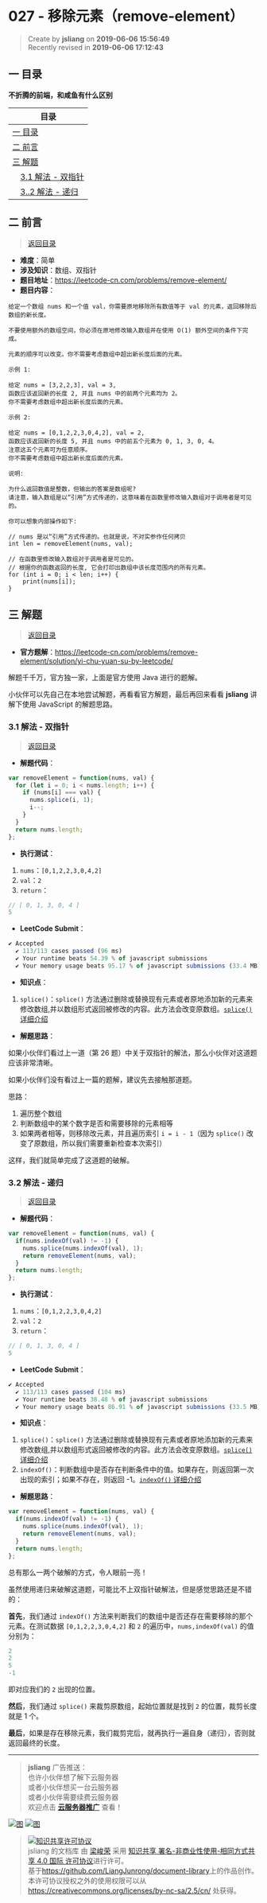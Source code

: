 027 - 移除元素（remove-element）
===

> Create by **jsliang** on **2019-06-06 15:56:49**  
> Recently revised in **2019-06-06 17:12:43**

## <a name="chapter-one" id="chapter-one">一 目录</a>

**不折腾的前端，和咸鱼有什么区别**

| 目录 |
| --- | 
| [一 目录](#chapter-one) | 
| <a name="catalog-chapter-two" id="catalog-chapter-two"></a>[二 前言](#chapter-two) |
| <a name="catalog-chapter-three" id="catalog-chapter-three"></a>[三 解题](#chapter-three) |
| &emsp;[3.1 解法 - 双指针](#chapter-three-one) |
| &emsp;[3..2 解法 - 递归](#chapter-three-two) |

## <a name="chapter-two" id="chapter-two">二 前言</a>

> [返回目录](#chapter-one)

* **难度**：简单
* **涉及知识**：数组、双指针
* **题目地址**：https://leetcode-cn.com/problems/remove-element/
* **题目内容**：

```
给定一个数组 nums 和一个值 val，你需要原地移除所有数值等于 val 的元素，返回移除后数组的新长度。

不要使用额外的数组空间，你必须在原地修改输入数组并在使用 O(1) 额外空间的条件下完成。

元素的顺序可以改变。你不需要考虑数组中超出新长度后面的元素。

示例 1:

给定 nums = [3,2,2,3], val = 3,
函数应该返回新的长度 2, 并且 nums 中的前两个元素均为 2。
你不需要考虑数组中超出新长度后面的元素。

示例 2:

给定 nums = [0,1,2,2,3,0,4,2], val = 2,
函数应该返回新的长度 5, 并且 nums 中的前五个元素为 0, 1, 3, 0, 4。
注意这五个元素可为任意顺序。
你不需要考虑数组中超出新长度后面的元素。

说明:

为什么返回数值是整数，但输出的答案是数组呢?
请注意，输入数组是以“引用”方式传递的，这意味着在函数里修改输入数组对于调用者是可见的。

你可以想象内部操作如下:

// nums 是以“引用”方式传递的。也就是说，不对实参作任何拷贝
int len = removeElement(nums, val);

// 在函数里修改输入数组对于调用者是可见的。
// 根据你的函数返回的长度, 它会打印出数组中该长度范围内的所有元素。
for (int i = 0; i < len; i++) {
    print(nums[i]);
}
```

## <a name="chapter-three" id="chapter-threed">三 解题</a>

> [返回目录](#chapter-one)

* **官方题解**：https://leetcode-cn.com/problems/remove-element/solution/yi-chu-yuan-su-by-leetcode/

解题千千万，官方独一家，上面是官方使用 Java 进行的题解。

小伙伴可以先自己在本地尝试解题，再看看官方解题，最后再回来看看 **jsliang** 讲解下使用 JavaScript 的解题思路。

### <a name="chapter-three-one" id="chapter-three-one">3.1 解法 - 双指针</a>

> [返回目录](#chapter-one)

* **解题代码**：

```js
var removeElement = function(nums, val) {
  for (let i = 0; i < nums.length; i++) {
    if (nums[i] === val) {
      nums.splice(i, 1);
      i--;
    }
  }
  return nums.length;
};
```

* **执行测试**：

1. `nums`：`[0,1,2,2,3,0,4,2]`
2. `val`：`2`
3. `return`：

```js
// [ 0, 1, 3, 0, 4 ]
5
```

* **LeetCode Submit**：

```js
✔ Accepted
  ✔ 113/113 cases passed (96 ms)
  ✔ Your runtime beats 54.39 % of javascript submissions
  ✔ Your memory usage beats 95.17 % of javascript submissions (33.4 MB)
```

* **知识点**：

1. `splice()`：`splice()` 方法通过删除或替换现有元素或者原地添加新的元素来修改数组,并以数组形式返回被修改的内容。此方法会改变原数组。[`splice()` 详细介绍](https://github.com/LiangJunrong/document-library/blob/master/JavaScript-library/JavaScript/Function/splice.md)

* **解题思路**：

如果小伙伴们看过上一道（第 26 题）中关于双指针的解法，那么小伙伴对这道题应该非常清晰。

如果小伙伴们没有看过上一篇的题解，建议先去接触那道题。

思路：

1. 遍历整个数组
2. 判断数组中的某个数字是否和需要移除的元素相等
3. 如果两者相等，则移除改元素，并且遍历索引 `i = i - 1`（因为 `splice()` 改变了原数组，所以我们需要重新检查本次索引）

这样，我们就简单完成了这道题的破解。

### <a name="chapter-three-two" id="chapter-three-two">3.2 解法 - 递归</a>

> [返回目录](#chapter-one)

* **解题代码**：

```js
var removeElement = function(nums, val) {
  if(nums.indexOf(val) != -1) {
    nums.splice(nums.indexOf(val), 1);
    return removeElement(nums, val);
  }
  return nums.length;
};
```

* **执行测试**：

1. `nums`：`[0,1,2,2,3,0,4,2]`
2. `val`：`2`
3. `return`：

```js
// [ 0, 1, 3, 0, 4 ]
5
```

* **LeetCode Submit**：

```js
✔ Accepted
  ✔ 113/113 cases passed (104 ms)
  ✔ Your runtime beats 38.48 % of javascript submissions
  ✔ Your memory usage beats 86.91 % of javascript submissions (33.5 MB)
```

* **知识点**：

1. `splice()`：`splice()` 方法通过删除或替换现有元素或者原地添加新的元素来修改数组,并以数组形式返回被修改的内容。此方法会改变原数组。[`splice()` 详细介绍](https://github.com/LiangJunrong/document-library/blob/master/JavaScript-library/JavaScript/Function/splice.md)
2. `indexOf()`：判断数组中是否存在判断条件中的值。如果存在，则返回第一次出现的索引；如果不存在，则返回 -1。[`indexOf()` 详细介绍](https://github.com/LiangJunrong/document-library/blob/master/JavaScript-library/JavaScript/Function/indexOf.md)

* **解题思路**：

```js
var removeElement = function(nums, val) {
  if(nums.indexOf(val) != -1) {
    nums.splice(nums.indexOf(val), 1);
    return removeElement(nums, val);
  }
  return nums.length;
};
```

总有那么一两个破解的方式，令人眼前一亮！

虽然使用递归来破解这道题，可能比不上双指针破解法，但是感觉思路还是不错的：

**首先**，我们通过 `indexOf()` 方法来判断我们的数组中是否还存在需要移除的那个元素。在测试数据 `[0,1,2,2,3,0,4,2]` 和 `2` 的遍历中，`nums,indexOf(val)` 的值分别为：

```js
2
2
5
-1
```

即对应我们的 `2` 出现的位置。

**然后**，我们通过 `splice()` 来裁剪原数组，起始位置就是找到 `2` 的位置，裁剪长度就是 1 个。

**最后**，如果是存在移除元素，我们裁剪完后，就再执行一遍自身（递归），否则就返回最终的长度。

---

> **jsliang** 广告推送：  
> 也许小伙伴想了解下云服务器  
> 或者小伙伴想买一台云服务器  
> 或者小伙伴需要续费云服务器  
> 欢迎点击 **[云服务器推广](https://github.com/LiangJunrong/document-library/blob/master/other-library/Monologue/%E7%A8%B3%E9%A3%9F%E8%89%B0%E9%9A%BE.md)** 查看！

[![图](../../../public-repertory/img/z-small-seek-ali-3.jpg)](https://promotion.aliyun.com/ntms/act/qwbk.html?userCode=w7hismrh)
[![图](../../../public-repertory/img/z-small-seek-tencent-2.jpg)](https://cloud.tencent.com/redirect.php?redirect=1014&cps_key=49f647c99fce1a9f0b4e1eeb1be484c9&from=console)

> <a rel="license" href="http://creativecommons.org/licenses/by-nc-sa/4.0/"><img alt="知识共享许可协议" style="border-width:0" src="https://i.creativecommons.org/l/by-nc-sa/4.0/88x31.png" /></a><br /><span xmlns:dct="http://purl.org/dc/terms/" property="dct:title">jsliang 的文档库</span> 由 <a xmlns:cc="http://creativecommons.org/ns#" href="https://github.com/LiangJunrong/document-library" property="cc:attributionName" rel="cc:attributionURL">梁峻荣</a> 采用 <a rel="license" href="http://creativecommons.org/licenses/by-nc-sa/4.0/">知识共享 署名-非商业性使用-相同方式共享 4.0 国际 许可协议</a>进行许可。<br />基于<a xmlns:dct="http://purl.org/dc/terms/" href="https://github.com/LiangJunrong/document-library" rel="dct:source">https://github.com/LiangJunrong/document-library</a>上的作品创作。<br />本许可协议授权之外的使用权限可以从 <a xmlns:cc="http://creativecommons.org/ns#" href="https://creativecommons.org/licenses/by-nc-sa/2.5/cn/" rel="cc:morePermissions">https://creativecommons.org/licenses/by-nc-sa/2.5/cn/</a> 处获得。